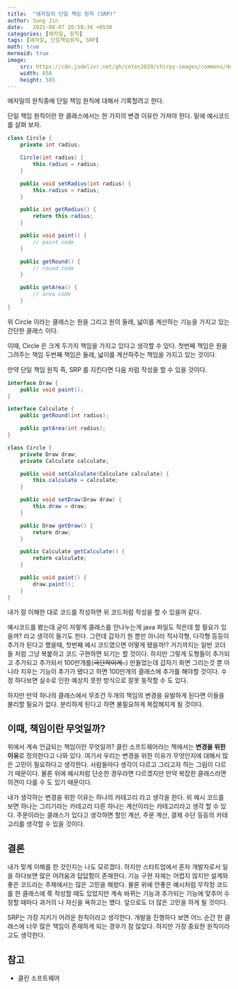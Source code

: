 ```yaml
---
title:  "애자일의 단일 책임 원칙 (SRP)"
author: Sung Jin
date:   2021-08-07 20:58:36 +0530
categories: [애자일, 원칙]
tags: [애자일, 단일책임원칙, SRP]
math: true
mermaid: true
image:
    src: https://cdn.jsdelivr.net/gh/cotes2020/chirpy-images/commons/devices-mockup.png
    width: 850
    height: 585
---
```


애자일의 원칙중에 단일 책임 원칙에 대해서 기록할려고 한다.

단일 책임 원칙이란 한 클래스에서는 한 가지의 변경 이유만 가져야 한다. 밑에 예시코드를 살펴 보자.

```java
class Circle {
    private int radius;

    Circle(int radius) {
        this.radius = radius;
    }

    public void setRadius(int radius) {
        this.radius = radius;
    }

    public int getRadius() {
        return this.radius;
    }

    public void paint() {
        // paint code
    }

    public getRound() {
        // round code
    }

    public getArea() {
        // area code
    }
}
```

위 Circle 이라는 클래스는 원을 그리고 원의 둘레, 넓이를 계산하는 기능을 가지고 있는 간단한 클래스 이다.

이때, Circle 은 크게 두가지 책임을 가지고 있다고 생각할 수 있다. 첫번째 책임은 원을 그려주는 책임 두번째 책임은 둘레, 넓이를 계산하주는 책임을 가지고 있는 것이다.

만약 단일 책임 원칙 즉, SRP 를 지킨다면 다음 처럼 작성을 할 수 있을 것이다.

```java
interface Draw {
    public void paint();
}

interface Calculate {
    public getRound(int radius);

    public getArea(int radius);
}

class Circle {
    private Draw draw;
    private Calculate calculate;

    public void setCalculate(Calculate calculate) {
        this.calculate = calculate;
    }

    public void setDraw(Draw draw) {
        this.draw = draw;
    }

    public Draw getDraw() {
        return draw;
    }

    public Calculate getCalculate() {
        return calculate;
    }

    public void paint() {
        draw.paint();
    }
}
```

내가 잘 이해한 대로 코드를 작성하면 위 코드처럼 작성을 할 수 있을꺼 같다.

예시코드를 봤는데 굳이 저렇게 클래스를 안나누는게 java 파일도 작은데 할 필요가 있을까? 라고 생각이 들기도 한다. 그런데 갑자기 원 뿐만 아니라 직사각형, 다각형 등등이 추가가 된다고 했을때, 첫번째 예시
코드였으면 어떻게 됐을까!? 거기까지는 일반 코더들 처럼 그냥 복붙하고 코드 구현하면 되기는 할 것이다. 하지만 그렇게 도형들이 추가되고 추가되고 추가되서 100만개를(~~극단적이게..~~) 만들었는데 갑자기 화면
그리는것 뿐 아니라 지우는 기능이 추가가 됐다고 하면 100만개의 클래스에 추가를 해야할 것이다. 수정 하다보면 실수로 인한 예상치 못한 방식으로 잘못 동작할 수 도 있다.

하지만 만약 하나의 클래스에서 무조건 두개의 책임의 변경을 유발하게 된다면 이들을 불리할 필요가 없다. 분리하게 된다고 하면 불필요하게 복잡해지게 될 것이다.

## 이때, 책임이란 무엇일까?

위에서 계속 언급되는 책임이란 무엇일까? 클린 소프트웨어라는 책에서는 **변경을 위한 이유**로 정의한다고 나와 있다. 여기서 우리는 변경을 위한 이유가 무엇인지에 대해서 많은 고민이 필요하다고 생각한다. 사람들마다
생각이 다르고 그리고자 하는 그림이 다르기 때문이다. 물론 위에 예시처럼 단순한 경우라면 다르겠지만 만약 복잡한 클래스라면 의견이 다를 수 도 있기 때문이다.

내가 생각하는 변경을 위한 이유는 하나의 카테고리 라고 생각을 한다. 위 예시 코드를 보면 하나는 그리기라는 카테고리 다른 하나는 계산이라는 카테고리라고 생각 할 수 있다. 주문이라는 클래스가 있다고 생각하면 할인 계산, 주문 계산, 결제 수단 등등의
카테고리를 생각할 수 있을 것이다.

## 결론
내가 맞게 이해를 한 것인지는 나도 모르겠다. 하지만 스타트업에서 혼자 개발자로서 일을 하다보면 많은 어려움과 답답함이 존재한다. 기능 구현 자체는 어렵지 않지만 설계와 좋은 코드라는 주제에서는 많은 고민을 해왔다.
물론 위에 안좋은 예시처럼 무작정 코드를 한 클래스에 쭉 작성할 때도 있었지만 계속 바뀌는 기능과 추가되는 기능에 맞추어 수정할 때마다 과거의 나 자신을 욕하고는 헀다.
앞으로도 더 많은 고민을 하게 될 것이다. 

SRP는 가장 지키기 어려운 원칙이라고 생각한다. 개발을 진행하다 보면 어느 순간 한 클래스에 너무 많은 책임이 존재하게 되는 경우가 참 많았다. 하지만 가장 중요한 원칙이라고도 생각한다.


## 참고

- 클린 소프트웨어
